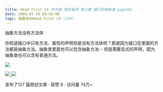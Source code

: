 ```yaml
---
title: Head First C# 中文版 图文皆译 第七章 接口和抽象类 page281
date: 2009-03-28 08:56:00
tags: 我翻译的Head First C#（习作）
---
```

抽象方法没有方法体

你知道接口中只有方法、属性的声明但是没有方法体吧？那是因为接口在里面的方法都是抽象方法。抽象类里面也可以包含抽象方法--
但是需要显式的声明，因为抽象类也可以含有普通方法。

![](https://p-blog.csdn.net/images/p_blog_csdn_net/cuipengfei1/EntryImages/20090328/2009-03-28_08-49-12.jpg)



[ ![](https://profile.csdnimg.cn/5/2/5/3_cuipengfei1)
![](https://g.csdnimg.cn/static/user-reg-year/1x/11.png)
](https://blog.csdn.net/cuipengfei1)



发布了127 篇原创文章  ·  获赞 8  ·  访问量 74万+

